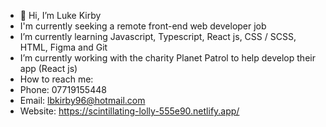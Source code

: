 - 👋 Hi, I’m Luke Kirby
- I'm currently seeking a remote front-end web developer job
- I’m currently learning Javascript, Typescript, React js, CSS / SCSS, HTML, Figma and Git
- I’m currently working with the charity Planet Patrol to help develop their app (React js)
- How to reach me:
-   Phone: 07719155448
-   Email: lbkirby96@hotmail.com
-   Website: https://scintillating-lolly-555e90.netlify.app/
